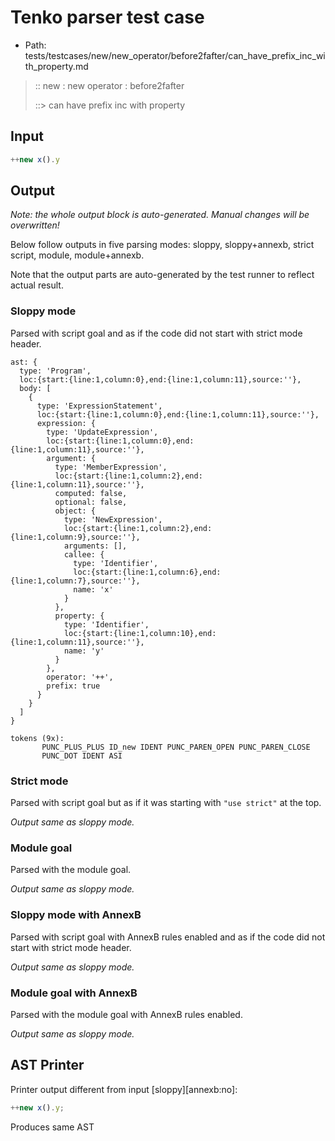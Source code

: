 # Tenko parser test case

- Path: tests/testcases/new/new_operator/before2fafter/can_have_prefix_inc_with_property.md

> :: new : new operator : before2fafter
>
> ::> can have prefix inc with property

## Input

`````js
++new x().y
`````

## Output

_Note: the whole output block is auto-generated. Manual changes will be overwritten!_

Below follow outputs in five parsing modes: sloppy, sloppy+annexb, strict script, module, module+annexb.

Note that the output parts are auto-generated by the test runner to reflect actual result.

### Sloppy mode

Parsed with script goal and as if the code did not start with strict mode header.

`````
ast: {
  type: 'Program',
  loc:{start:{line:1,column:0},end:{line:1,column:11},source:''},
  body: [
    {
      type: 'ExpressionStatement',
      loc:{start:{line:1,column:0},end:{line:1,column:11},source:''},
      expression: {
        type: 'UpdateExpression',
        loc:{start:{line:1,column:0},end:{line:1,column:11},source:''},
        argument: {
          type: 'MemberExpression',
          loc:{start:{line:1,column:2},end:{line:1,column:11},source:''},
          computed: false,
          optional: false,
          object: {
            type: 'NewExpression',
            loc:{start:{line:1,column:2},end:{line:1,column:9},source:''},
            arguments: [],
            callee: {
              type: 'Identifier',
              loc:{start:{line:1,column:6},end:{line:1,column:7},source:''},
              name: 'x'
            }
          },
          property: {
            type: 'Identifier',
            loc:{start:{line:1,column:10},end:{line:1,column:11},source:''},
            name: 'y'
          }
        },
        operator: '++',
        prefix: true
      }
    }
  ]
}

tokens (9x):
       PUNC_PLUS_PLUS ID_new IDENT PUNC_PAREN_OPEN PUNC_PAREN_CLOSE
       PUNC_DOT IDENT ASI
`````

### Strict mode

Parsed with script goal but as if it was starting with `"use strict"` at the top.

_Output same as sloppy mode._

### Module goal

Parsed with the module goal.

_Output same as sloppy mode._

### Sloppy mode with AnnexB

Parsed with script goal with AnnexB rules enabled and as if the code did not start with strict mode header.

_Output same as sloppy mode._

### Module goal with AnnexB

Parsed with the module goal with AnnexB rules enabled.

_Output same as sloppy mode._

## AST Printer

Printer output different from input [sloppy][annexb:no]:

````js
++new x().y;
````

Produces same AST
